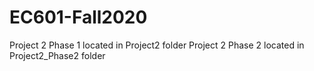 # EC601-Fall2020

Project 2 Phase 1 located in Project2 folder
Project 2 Phase 2 located in Project2_Phase2 folder
